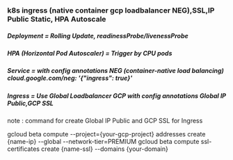 ### k8s ingress (native container gcp loadbalancer NEG),SSL,IP Public Static, HPA Autoscale

##### Deployment = Rolling Update, readinessProbe/livenessProbe ######

##### HPA (Horizontal Pod Autoscaler) = Trigger by CPU pods ######

##### Service = with config annotations NEG (container-native load balancing) cloud.google.com/neg: '{"ingress": true}' #####

##### Ingress = Use Global Loadbalancer GCP with config annotations Global IP Public,GCP SSL #####


note :
command for create Global IP Public and GCP SSL for Ingress

gcloud beta compute --project={your-gcp-project} addresses create {name-ip} --global --network-tier=PREMIUM
gcloud beta compute ssl-certificates create {name-ssl} --domains {your-domain}

